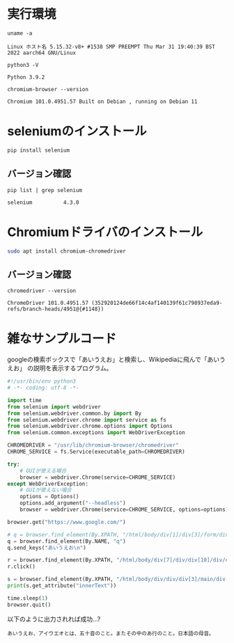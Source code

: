 # 実行環境
`uname -a`
```:出力
Linux ホスト名 5.15.32-v8+ #1538 SMP PREEMPT Thu Mar 31 19:40:39 BST 2022 aarch64 GNU/Linux
```
`python3 -V`
```:出力
Python 3.9.2
```
`chromium-browser --version`
```:出力
Chromium 101.0.4951.57 Built on Debian , running on Debian 11
```

# seleniumのインストール
```bash
pip install selenium
```
## バージョン確認
`pip list | grep selenium`
```:出力
selenium          4.3.0
```

# Chromiumドライバのインストール
```bash
sudo apt install chromium-chromedriver
```
## バージョン確認
`chromedriver --version`
```:出力
ChromeDriver 101.0.4951.57 (352920124de66f14c4af140139f61c798937eda9-refs/branch-heads/4951@{#1148})
```

# 雑なサンプルコード
googleの検索ボックスで「あいうえお」と検索し、Wikipediaに飛んで「あいうえお」
の説明を表示するプログラム。
```python:selenium_test.py
#!/usr/bin/env python3
# -*- coding: utf-8 -*-

import time
from selenium import webdriver
from selenium.webdriver.common.by import By
from selenium.webdriver.chrome import service as fs
from selenium.webdriver.chrome.options import Options
from selenium.common.exceptions import WebDriverException

CHROMEDRIVER = "/usr/lib/chromium-browser/chromedriver"
CHROME_SERVICE = fs.Service(executable_path=CHROMEDRIVER)

try:
    # GUIが使える場合
    browser = webdriver.Chrome(service=CHROME_SERVICE)
except WebDriverException:
    # GUIが使えない場合
    options = Options()
    options.add_argument("--headless")
    browser = webdriver.Chrome(service=CHROME_SERVICE, options=options)

browser.get("https://www.google.com/")

# q = browser.find_element(By.XPATH, "/html/body/div[1]/div[3]/form/div[1]/div[1]/div[1]/div/div[2]/input")
q = browser.find_element(By.NAME, "q")
q.send_keys("あいうえお\n")

r = browser.find_element(By.XPATH, "/html/body/div[7]/div/div[10]/div/div[2]/div[2]/div/div/div[3]/div/div/div[1]/div/a")
r.click()

s = browser.find_element(By.XPATH, "/html/body/div/div/div[3]/main/div[2]/div[4]/div[1]/p")
print(s.get_attribute("innerText"))

time.sleep(1)
browser.quit()
```
以下のように出力されれば成功…?
```:出力
あいうえお、アイウエオとは、五十音のこと。またその中のあ行のこと。日本語の母音。
```